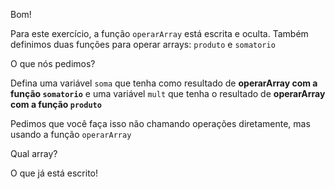 Bom!

Para este exercício, a função `operarArray` está escrita e oculta. Também definimos duas funções para operar arrays: `produto` e `somatorio`

O que nós pedimos?

Defina uma variável `soma` que tenha como resultado de **operarArray com a função `somatorio`** e uma variável `mult` que tenha o resultado de **operarArray com a função `produto`**

Pedimos que você faça isso não chamando operações diretamente, mas usando a função `operarArray`

Qual array?

O que já está escrito!